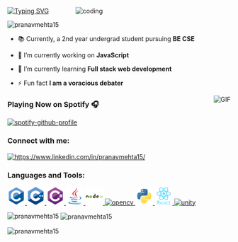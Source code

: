 <a href="https://git.io/typing-svg"><img src="https://readme-typing-svg.demolab.com?font=Fira+Code&pause=1000&color=2DF7DA&width=435&lines=Hi+there%2C+fellow+programmers!%F0%9F%91%8B;My+name+is+Pranav+Mehta...;Welcome+to+my+profile!%F0%9F%91%A8%F0%9F%8F%BD%E2%80%8D%F0%9F%92%BB" alt="Typing SVG" /></a>
<img align="right" alt="coding" width="350" src="https://38.media.tumblr.com/52d707ec600162594e1ea34ec1a8da70/tumblr_nkln8rQA7Q1shpedgo1_540.gif">

<p align="left"> <img src="https://komarev.com/ghpvc/?username=pranavmehta15&label=Profile%20views&color=0e75b6&style=flat" alt="pranavmehta15" /> </p>

- 📚 Currently, a 2nd year undergrad student pursuing **BE CSE**

- 🔭 I’m currently working on **JavaScript**

- 🌱 I’m currently learning **Full stack web development**

- ⚡ Fun fact **I am a voracious debater**

<img align="right" alt="GIF" height="170px" src="https://media.giphy.com/media/J5B1Y8QZnzXXbLQIBu/giphy.gif" />

### Playing Now on Spotify 🎧

[![spotify-github-profile](https://spotify-github-profile.vercel.app/api/view?uid=3oxowncql7cssc9wye5wk7typ&cover_image=true&theme=novatorem&show_offline=false&background_color=121212&interchange=false&bar_color=53b14f&bar_color_cover=false)](https://github.com/kittinan/spotify-github-profile)



<h3 align="left">Connect with me:</h3>
<p align="left">
<a href="https://linkedin.com/in/pranavmehta15/" target="blank"><img align="center" src="https://raw.githubusercontent.com/rahuldkjain/github-profile-readme-generator/master/src/images/icons/Social/linked-in-alt.svg" alt="https://www.linkedin.com/in/pranavmehta15/" height="30" width="40" /></a>
</p>

<h3 align="left">Languages and Tools:</h3>
<p align="left"> <a href="https://www.cprogramming.com/" target="_blank" rel="noreferrer"> <img src="https://raw.githubusercontent.com/devicons/devicon/master/icons/c/c-original.svg" alt="c" width="40" height="40"/> </a> <a href="https://www.w3schools.com/cpp/" target="_blank" rel="noreferrer"> <img src="https://raw.githubusercontent.com/devicons/devicon/master/icons/cplusplus/cplusplus-original.svg" alt="cplusplus" width="40" height="40"/> </a> <a href="https://www.w3schools.com/cs/" target="_blank" rel="noreferrer"> <img src="https://raw.githubusercontent.com/devicons/devicon/master/icons/csharp/csharp-original.svg" alt="csharp" width="40" height="40"/> </a> <a href="https://www.java.com" target="_blank" rel="noreferrer"> <img src="https://raw.githubusercontent.com/devicons/devicon/master/icons/java/java-original.svg" alt="java" width="40" height="40"/> </a> <a href="https://nodejs.org" target="_blank" rel="noreferrer"> <img src="https://raw.githubusercontent.com/devicons/devicon/master/icons/nodejs/nodejs-original-wordmark.svg" alt="nodejs" width="40" height="40"/> </a> <a href="https://opencv.org/" target="_blank" rel="noreferrer"> <img src="https://www.vectorlogo.zone/logos/opencv/opencv-icon.svg" alt="opencv" width="40" height="40"/> </a> <a href="https://www.python.org" target="_blank" rel="noreferrer"> <img src="https://raw.githubusercontent.com/devicons/devicon/master/icons/python/python-original.svg" alt="python" width="40" height="40"/> </a> <a href="https://reactjs.org/" target="_blank" rel="noreferrer"> <img src="https://raw.githubusercontent.com/devicons/devicon/master/icons/react/react-original-wordmark.svg" alt="react" width="40" height="40"/> </a> <a href="https://unity.com/" target="_blank" rel="noreferrer"> <img src="https://www.vectorlogo.zone/logos/unity3d/unity3d-icon.svg" alt="unity" width="40" height="40"/> </a> </p>

<p><img align="left" src="https://github-readme-stats.vercel.app/api/top-langs?username=pranavmehta15&show_icons=true&locale=en&layout=compact" alt="pranavmehta15" /></p>

<p>&nbsp;<img align="center" src="https://github-readme-stats.vercel.app/api?username=pranavmehta15&show_icons=true&locale=en" alt="pranavmehta15" /></p>

<p><img align="center" src="https://github-readme-streak-stats.herokuapp.com/?user=pranavmehta15&" alt="pranavmehta15" /></p>

